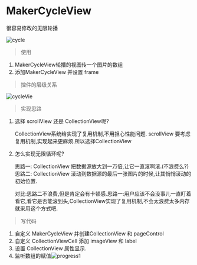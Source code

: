 # MakerCycleView
很容易修改的无限轮播

![cycle](http://7xtc4k.com1.z0.glb.clouddn.com/cycle.gif)

> 使用

1. MakerCycleView轮播的视图传一个图片的数组
2. 添加MakerCycleView 并设置 frame

<!---more--->

> 控件的层级关系

![cycleVie](http://7xtc4k.com1.z0.glb.clouddn.com/cycleView.png)

>实现思路

1. 选择 scrollView 还是 CollectionView呢?
    
    CollectionView系统给实现了复用机制,不用担心性能问题.
    scrollView 要考虑复用机制,实现起来更麻烦.所以选择CollectionView
    
2. 怎么实现无限循环呢?
   
   思路一: CollectionView 把数据源放大到一万倍,让它一直滚啊滚.(不浪费么?)
   思路二: CollectionView 滚动到数据源的最后一张图片的时候,让其悄悄滚动的初始位置.
   
   对比:思路二不浪费,但是肯定会有卡顿感.思路一:用户应该不会没事儿一直盯着看它,看它是否能滚到头,CollectionView实现了复用机制,不会太浪费太多内存就采用这个方式吧.
   
>写代码

 1. 自定义 MakerCycleView  并创建CollectionView 和 pageControl
 2. 自定义 CollectionViewCell 添加 imageView 和 label
 3. 设置 CollectionView 属性显示.
 4. 监听数组的赋值![progress1](http://7xtc4k.com1.z0.glb.clouddn.com/progress1.png)



